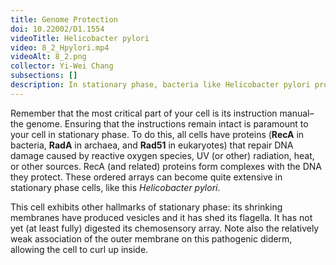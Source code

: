 ```yaml
---
title: Genome Protection
doi: 10.22002/D1.1554
videoTitle: Helicobacter pylori
video: 8_2_Hpylori.mp4
videoAlt: 8_2.png
collector: Yi-Wei Chang
subsections: []
description: In stationary phase, bacteria like Helicobacter pylori protect their genome with RecA, which forms nucleoprotein complexes and repairs DNA damage
---
```


Remember that the most critical part of your cell is its instruction manual–the genome. Ensuring that the instructions remain intact is paramount to your cell in stationary phase. To do this, all cells have proteins (**RecA** in bacteria, **RadA** in archaea, and **Rad51** in eukaryotes) that repair DNA damage caused by reactive oxygen species, UV (or other) radiation, heat, or other sources. RecA (and related) proteins form complexes with the DNA they protect. These ordered arrays can become quite extensive in stationary phase cells, like this *Helicobacter pylori*.

This cell exhibits other hallmarks of stationary phase: its shrinking membranes have produced vesicles and it has shed its flagella. It has not yet (at least fully) digested its chemosensory array. Note also the relatively weak association of the outer membrane on this pathogenic diderm, allowing the cell to curl up inside.

